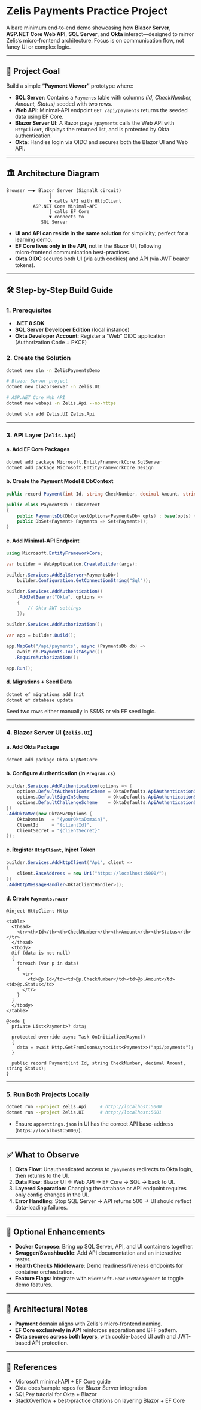 # Zelis Payments Practice Project

A bare minimum end‑to‑end demo showcasing how **Blazor Server**, **ASP.NET Core Web API**, **SQL Server**, and **Okta** interact—designed to mirror Zelis’s micro‑frontend architecture. Focus is on communication flow, not fancy UI or complex logic.

---

## 🎯 Project Goal

Build a simple **“Payment Viewer”** prototype where:

- **SQL Server**: Contains a `Payments` table with columns *(Id, CheckNumber, Amount, Status)* seeded with two rows.
- **Web API**: Minimal‑API endpoint `GET /api/payments` returns the seeded data using EF Core.
- **Blazor Server UI**: A Razor page `/payments` calls the Web API with `HttpClient`, displays the returned list, and is protected by Okta authentication.
- **Okta**: Handles login via OIDC and secures both the Blazor UI and Web API.

---

## 🏛 Architecture Diagram

```
Browser ──▶ Blazor Server (SignalR circuit)
                │
                ▼ calls API with HttpClient
          ASP.NET Core Minimal‑API
                │ calls EF Core
                ▼ connects to
             SQL Server
```

- **UI and API can reside in the same solution** for simplicity; perfect for a learning demo.
- **EF Core lives only in the API**, not in the Blazor UI, following micro‑frontend communication best-practices.
- **Okta OIDC** secures both UI (via auth cookies) and API (via JWT bearer tokens).

---

## 🛠 Step-by-Step Build Guide

### 1. Prerequisites
- **.NET 8 SDK**
- **SQL Server Developer Edition** (local instance)
- **Okta Developer Account**: Register a “Web” OIDC application (Authorization Code + PKCE)

### 2. Create the Solution

```bash
dotnet new sln -n ZelisPaymentsDemo

# Blazor Server project
dotnet new blazorserver -n Zelis.UI

# ASP.NET Core Web API
dotnet new webapi -n Zelis.Api --no-https

dotnet sln add Zelis.UI Zelis.Api
```

---

### 3. API Layer (`Zelis.Api`)

#### a. Add EF Core Packages
```bash
dotnet add package Microsoft.EntityFrameworkCore.SqlServer
dotnet add package Microsoft.EntityFrameworkCore.Design
```

#### b. Create the Payment Model & DbContext
```csharp
public record Payment(int Id, string CheckNumber, decimal Amount, string Status);

public class PaymentsDb : DbContext
{
    public PaymentsDb(DbContextOptions<PaymentsDb> opts) : base(opts) {}
    public DbSet<Payment> Payments => Set<Payment>();
}
```

#### c. Add Minimal‑API Endpoint
```csharp
using Microsoft.EntityFrameworkCore;

var builder = WebApplication.CreateBuilder(args);

builder.Services.AddSqlServer<PaymentsDb>(
    builder.Configuration.GetConnectionString("Sql"));

builder.Services.AddAuthentication()
    .AddJwtBearer("Okta", options =>
    {
        // Okta JWT settings
    });

builder.Services.AddAuthorization();

var app = builder.Build();

app.MapGet("/api/payments", async (PaymentsDb db) =>
    await db.Payments.ToListAsync())
   .RequireAuthorization();

app.Run();
```

#### d. Migrations + Seed Data
```bash
dotnet ef migrations add Init
dotnet ef database update
```
Seed two rows either manually in SSMS or via EF seed logic.

---

### 4. Blazor Server UI (`Zelis.UI`)

#### a. Add Okta Package
```bash
dotnet add package Okta.AspNetCore
```

#### b. Configure Authentication (in `Program.cs`)
```csharp
builder.Services.AddAuthentication(options => {
    options.DefaultAuthenticateScheme = OktaDefaults.ApiAuthenticationScheme;
    options.DefaultSignInScheme       = OktaDefaults.ApiAuthenticationScheme;
    options.DefaultChallengeScheme    = OktaDefaults.ApiAuthenticationScheme;
})
.AddOktaMvc(new OktaMvcOptions {
    OktaDomain   = "{yourOktaDomain}",
    ClientId     = "{clientId}",
    ClientSecret = "{clientSecret}"
});
```

#### c. Register `HttpClient`, Inject Token
```csharp
builder.Services.AddHttpClient("Api", client =>
{
    client.BaseAddress = new Uri("https://localhost:5000/");
})
.AddHttpMessageHandler<OktaClientHandler>();
```

#### d. Create `Payments.razor`
```razor
@inject HttpClient Http

<table>
  <thead>
    <tr><th>Id</th><th>CheckNumber</th><th>Amount</th><th>Status</th></tr>
  </thead>
  <tbody>
  @if (data is not null)
  {
    foreach (var p in data)
    {
      <tr>
        <td>@p.Id</td><td>@p.CheckNumber</td><td>@p.Amount</td><td>@p.Status</td>
      </tr>
    }
  }
  </tbody>
</table>

@code {
  private List<Payment>? data;

  protected override async Task OnInitializedAsync()
  {
    data = await Http.GetFromJsonAsync<List<Payment>>("api/payments");
  }

  public record Payment(int Id, string CheckNumber, decimal Amount, string Status);
}
```

---

### 5. Run Both Projects Locally
```bash
dotnet run --project Zelis.Api     # http://localhost:5000
dotnet run --project Zelis.UI      # http://localhost:5001
```
- Ensure `appsettings.json` in UI has the correct API base-address (`https://localhost:5000/`).

---

## ✅ What to Observe

1. **Okta Flow**: Unauthenticated access to `/payments` redirects to Okta login, then returns to the UI.
2. **Data Flow**: Blazor UI → Web API → EF Core → SQL → back to UI.
3. **Layered Separation**: Changing the database or API endpoint requires only config changes in the UI.
4. **Error Handling**: Stop SQL Server → API returns 500 → UI should reflect data-loading failures.

---

## 🔧 Optional Enhancements

- **Docker Compose**: Bring up SQL Server, API, and UI containers together.
- **Swagger/Swashbuckle**: Add API documentation and an interactive tester.
- **Health Checks Middleware**: Demo readiness/liveness endpoints for container orchestration.
- **Feature Flags**: Integrate with `Microsoft.FeatureManagement` to toggle demo features.

---

## 📌 Architectural Notes
- **Payment** domain aligns with Zelis's micro‑frontend naming.
- **EF Core exclusively in API** reinforces separation and BFF pattern.
- **Okta secures across both layers**, with cookie-based UI auth and JWT-based API protection.

---

## 🧾 References
- Microsoft minimal‑API + EF Core guide  
- Okta docs/sample repos for Blazor Server integration  
- SQLPey tutorial for Okta + Blazor  
- StackOverflow + best‑practice citations on layering Blazor + EF Core  
